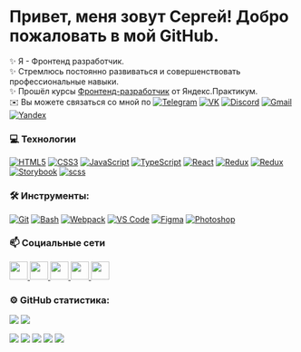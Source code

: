 # Привет, меня зовут Сергей! Добро пожаловать в мой GitHub.

✨ Я - Фронтенд разработчик.  
✨ Стремлюсь постоянно развиваться и совершенствовать профессиональные навыки.  
✨ Прошёл курсы [Фронтенд-разработчик](https://practicum.yandex.ru/frontend-developer/?from=catalog) от Яндекс.Практикум.  
✉️ Вы можете связаться со мной по
<a href="https://t.me/VipSega" target="_blank" rel="noreferrer"><img src="https://img.shields.io/badge/Telegram%20-%20%2326A5E4?logo=telegram&logoColor=white" alt="Telegram" /></a>
<a href="https://vk.com/sergey.igoshin" target="_blank" rel="noreferrer"><img src="https://img.shields.io/badge/%D0%92%D0%9A%D0%BE%D0%BD%D1%82%D0%B0%D0%BA%D1%82%D0%B5%20-%20%230077FF?logo=vk&logoColor=white" alt="VK" /></a>
<a href="https://discord.com/channels/199575525155405825/894169679050969139" target="_blank" rel="noreferrer"><img src="https://img.shields.io/badge/discord%20-%20%235865F2?logo=discord&logoColor=white" alt="Discord" /></a>
<a href="mailto:VipReaLWeb@gmail.com" target="_blank" rel="noreferrer"><img src="https://img.shields.io/badge/Gmail%20-%20%23EA4335?logo=gmail&logoColor=white" alt="Gmail" /></a>
<a href="mailto:Vip.Igoshin@yandex.ru" target="_blank" rel="noreferrer"><img src="https://img.shields.io/badge/%D0%AF%D0%BD%D0%B4%D0%B5%D0%BA%D1%81%20%D0%9F%D0%BE%D1%87%D1%82%D0%B0%20-%20red?logo=maildotru&logoColor=white" alt="Yandex" /></a>

### 💻 Технологии
<a href="https://developer.mozilla.org/en-US/docs/Glossary/HTML5" target="_blank" rel="noreferrer"><img src="https://img.shields.io/badge/HTML5%20-%20%23E34F26?logo=html5&logoColor=white" alt="HTML5" /></a>
<a href="https://www.w3.org/TR/CSS/#css" target="_blank" rel="noreferrer"><img src="https://img.shields.io/badge/CSS3%20-%20%231572B6?logo=css3&logoColor=white" alt="CSS3" /></a>
<a href="https://developer.mozilla.org/en-US/docs/Web/JavaScript" target="_blank" rel="noreferrer"><img src="https://img.shields.io/badge/Java%20Script%20-%20%23F7DF1E?logo=javascript&logoColor=white" alt="JavaScript" /></a>
<a href="https://www.typescriptlang.org/" target="_blank" rel="noreferrer"><img src="https://img.shields.io/badge/Type%20Script%20-%20%233178C6?logo=typescript&logoColor=white" alt="TypeScript" /></a>
<a href="https://reactjs.org/" target="_blank" rel="noreferrer"><img src="https://img.shields.io/badge/React%20-%20%2361DAFB?logo=React&logoColor=white" alt="React" /></a>
<a href="https://redux.js.org/" target="_blank" rel="noreferrer"><img src="https://img.shields.io/badge/Redux%20-%20%23764ABC?logo=redux&logoColor=white" alt="Redux" /></a>
<a href="https://reactrouter.com/en/main" target="_blank" rel="noreferrer"><img src="https://img.shields.io/badge/React%20Router%20-%20%23CA4245?logo=reactrouter&logoColor=white" alt="Redux" /></a>
<a href="https://storybook.js.org/" target="_blank" rel="noreferrer"><img src="https://img.shields.io/badge/Storybook%20-%20%23FF4785?logo=storybook&logoColor=white" alt="Storybook" /></a>
<a href="https://sass-lang.com/" target="_blank" rel="noreferrer"><img src="https://img.shields.io/badge/sass%20-%20%23CC6699?logo=sass&logoColor=white" alt="scss" /></a>

### 🛠 Инструменты:
<a href="https://git-scm.com/" target="_blank" rel="noreferrer"><img src="https://img.shields.io/badge/Git%20-%20%23F05032?logo=git&logoColor=white" alt="Git" /></a>
<a href="https://www.gnu.org/software/bash/" target="_blank" rel="noreferrer"><img src="https://img.shields.io/badge/Bash%20-%20%234EAA25?logo=gnubash&logoColor=white" alt="Bash" /></a>
<a href="https://webpack.js.org/" target="_blank" rel="noreferrer"><img src="https://img.shields.io/badge/Webpack%20-%20%238DD6F9?logo=webpack&logoColor=white" alt="Webpack" /></a>
<a href="https://www.npmjs.com/" target="_blank" rel="noreferrer"><img src="https://img.shields.io/badge/npm-%20%23CB3837?logo=npm&logoColor=white" alt="VS Code" /></a>
<a href="https://www.figma.com/" target="_blank" rel="noreferrer"><img src="https://img.shields.io/badge/Figma%20-%20%23F24E1E?logo=figma&logoColor=white" alt="Figma" /></a>
<a href="https://www.adobe.com/uk/products/photoshop.html" target="_blank" rel="noreferrer"><img src="https://img.shields.io/badge/Photoshop%20-%20%2331A8FF?logo=adobephotoshop&logoColor=white" alt="Photoshop" /></a>

### 📫 Социальные сети
<a href="https://www.github.com/VipReaL" target="_blank" rel="noreferrer">
<picture>
<source media="(prefers-color-scheme: dark)" srcset="https://raw.githubusercontent.com/danielcranney/readme-generator/main/public/icons/socials/github-dark.svg" />
<source media="(prefers-color-scheme: light)" srcset="https://raw.githubusercontent.com/danielcranney/readme-generator/main/public/icons/socials/github.svg" />
<img src="https://raw.githubusercontent.com/danielcranney/readme-generator/main/public/icons/socials/github.svg" width="32" height="32" />
</picture>
</a>
    <a href="https://discord.com/users/VipReaL" target="_blank" rel="noreferrer">
<picture>
<source media="(prefers-color-scheme: dark)" srcset="https://raw.githubusercontent.com/danielcranney/readme-generator/main/public/icons/socials/discord-dark.svg" />
<source media="(prefers-color-scheme: light)" srcset="https://raw.githubusercontent.com/danielcranney/readme-generator/main/public/icons/socials/discord.svg" />
<img src="https://raw.githubusercontent.com/danielcranney/readme-generator/main/public/icons/socials/discord.svg" width="32" height="32" />
</picture>
</a>
    <a href="https://www.linkedin.com/in/VipReaL" target="_blank" rel="noreferrer">
<picture>
<source media="(prefers-color-scheme: dark)" srcset="https://raw.githubusercontent.com/danielcranney/readme-generator/main/public/icons/socials/linkedin-dark.svg" />
<source media="(prefers-color-scheme: light)" srcset="https://raw.githubusercontent.com/danielcranney/readme-generator/main/public/icons/socials/linkedin.svg" />
<img src="https://raw.githubusercontent.com/danielcranney/readme-generator/main/public/icons/socials/linkedin.svg" width="32" height="32" />
</picture>
</a>
    <a href="https://www.codepen.io/VipReaL" target="_blank" rel="noreferrer">
<picture>
<source media="(prefers-color-scheme: dark)" srcset="https://raw.githubusercontent.com/danielcranney/readme-generator/main/public/icons/socials/codepen-dark.svg" />
<source media="(prefers-color-scheme: light)" srcset="https://raw.githubusercontent.com/danielcranney/readme-generator/main/public/icons/socials/codepen.svg" />
<img src="https://raw.githubusercontent.com/danielcranney/readme-generator/main/public/icons/socials/codepen.svg" width="32" height="32" />
</picture>
</a>
    <a href="https://codesandbox.io/u/VipReaL" target="_blank" rel="noreferrer">
<picture>
<source media="(prefers-color-scheme: dark)" srcset="https://raw.githubusercontent.com/danielcranney/readme-generator/main/public/icons/socials/codesandbox-dark.svg" />
<source media="(prefers-color-scheme: light)" srcset="https://raw.githubusercontent.com/danielcranney/readme-generator/main/public/icons/socials/codesandbox.svg" />
<img src="https://raw.githubusercontent.com/danielcranney/readme-generator/main/public/icons/socials/codesandbox.svg" width="32" height="32" />
</picture>
</a>

### ⚙️ GitHub статистика:
![](http://github-profile-summary-cards.vercel.app/api/cards/repos-per-language?username=VipReaL&theme=2077)
![](http://github-profile-summary-cards.vercel.app/api/cards/stats?username=VipReaL&theme=2077)

![](https://komarev.com/ghpvc/?username=VipReaL)
<a href="https://www.github.com/VipReaL" target="_blank" rel="noreferrer"><img src="https://img.shields.io/github/followers/VipReaL?style=flat&logo=github" /></a>
<a href="https://www.github.com/VipReaL" target="_blank" rel="noreferrer"><img src="https://img.shields.io/github/stars/vipreal?style=flat&logo=apachespark&logoColor=white" /></a>
<a href="https://discord.com/channels/199575525155405825/894169679050969139" target="_blank" rel="noreferrer"><img src="https://img.shields.io/discord/199575525155405825?logo=discord&label=Discord" /></a>
<a href="https://www.codewars.com/users/Vip.ReaL" target="_blank" rel="noreferrer"><img src="https://www.codewars.com/users/Vip.ReaL/badges/micro" /></a>
